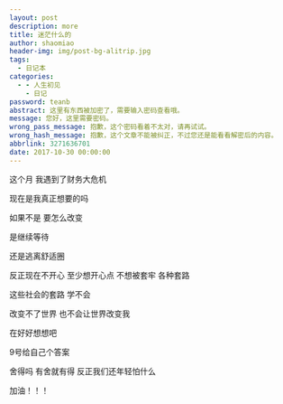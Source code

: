 ```yaml
---
layout: post
description: more
title: 迷茫什么的
author: shaomiao
header-img: img/post-bg-alitrip.jpg
tags:
  - 日记本
categories:
  - - 人生初见
    - 日记
password: teanb
abstract: 这里有东西被加密了，需要输入密码查看哦。
message: 您好，这里需要密码。
wrong_pass_message: 抱歉，这个密码看着不太对，请再试试。
wrong_hash_message: 抱歉，这个文章不能被纠正，不过您还是能看看解密后的内容。
abbrlink: 3271636701
date: 2017-10-30 00:00:00
---
```


这个月 我遇到了财务大危机

现在是我真正想要的吗 

如果不是 要怎么改变

是继续等待

还是逃离舒适圈

反正现在不开心 至少想开心点 不想被套牢 各种套路

这些社会的套路 学不会

改变不了世界 也不会让世界改变我

在好好想想吧 

9号给自己个答案

舍得吗 有舍就有得 反正我们还年轻怕什么

加油！！！




